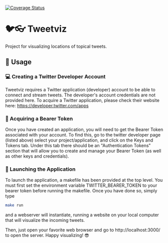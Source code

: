[![Coverage Status](https://coveralls.io/repos/github/ala24013/tweetviz/badge.svg?branch=main)](https://coveralls.io/github/ala24013/tweetviz?branch=main)

# :bird::eyeglasses: Tweetviz

Project for visualizing locations of topical tweets.

## :page_facing_up: Usage

### :computer: Creating a Twitter Developer Account

Tweetviz requires a Twitter application (developer) account to be able to connect and stream tweets. The developer's account credentials are not provided here. To acquire a Twitter application, please check their website here: https://developer.twitter.com/apps

### :traffic_light: Acquiring a Bearer Token

Once you have created an application, you will need to get the Bearer Token associated with your account. To find this, go to the twitter developer page (listed above) select your project/application, and click on the Keys and Tokens tab. Under this tab there should be an "Authentication Tokens" section that will allow you to create and manage your Bearer Token (as well as other keys and credentials).

### :rocket: Launching the Application

To launch the application, a makefile has been provided at the top level. You must first set the environment variable TWITTER_BEARER_TOKEN to your bearer token before running the makefile. Once you have done so, simply type
```bash
make run
```
and a webserver will instantiate, running a website on your local computer that will visualize the incoming tweets.

Then, just open your favorite web browser and go to http://localhost:3000/ to open the server. Happy visualizing! :sunglasses:
